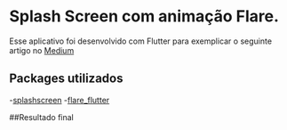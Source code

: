# Splash Screen com animação Flare.

Esse aplicativo foi desenvolvido com Flutter para exemplicar o seguinte artigo no [Medium](https://medium.com/flutter-comunidade-br/splash-screen-com-animação-no-flutter-f7bd6e84cf5a)

## Packages utilizados

-[splashscreen](https://pub.dev/packages/splashscreen)
-[flare_flutter](https://pub.dev/packages/flare_flutter)

##Resultado final



